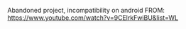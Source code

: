 Abandoned project, incompatibility on android
FROM:
https://www.youtube.com/watch?v=9CElrkFwiBU&list=WL
